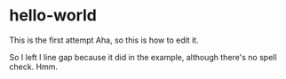 hello-world
===========

This is the first attempt
Aha, so this is how to edit it. 

So I left I line gap because it did in the example, although there's no spell check. Hmm. 
